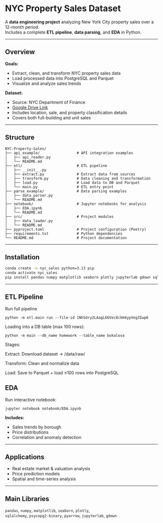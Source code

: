 # NYC Property Sales Dataset

A **data engineering project** analyzing New York City property sales over a 12-month period.  
Includes a complete **ETL pipeline**, **data parsing**, and **EDA** in Python.

---

## Overview

**Goals:**
- Extract, clean, and transform NYC property sales data  
- Load processed data into PostgreSQL and Parquet  
- Visualize and analyze sales trends  

**Dataset:**
- Source: NYC Department of Finance  
- [Google Drive Link](https://drive.google.com/drive/folders/1NhSdry2LAagL66Vec8ckH4ypVeg3Iwp6?usp=sharing)  
- Includes location, sale, and property classification details  
- Covers both full-building and unit sales  

---

## Structure

```
NYC-Property-Sales/
├── api_example/                 # API integration examples
│   ├── api_reader.py
│   └── README.md
├── etl/                         # ETL pipeline
│   ├── __init__.py
│   ├── extract.py               # Extract data from sources
│   ├── transform.py             # Data cleaning and transformation
│   ├── load.py                  # Load data to DB and Parquet
│   └── main.py                  # ETL entry point
├── parse_example/               # Data parsing examples
│   ├── data_parser.py
│   └── README.md
├── notebook/                    # Jupyter notebooks for analysis
│   ├── EDA.ipynb
│   └── README.md
├── src/                         # Project modules
│   ├── data_loader.py
│   └── README.md
├── pyproject.toml               # Project configuration (Poetry)
├── requirements.txt             # Python dependencies
└── README.md                    # Project documentation
```

---

## Installation

```bash
conda create -n nyc_sales python=3.13 pip
conda activate nyc_sales
pip install pandas numpy matplotlib seaborn plotly jupyterlab gdown sqlalchemy psycopg2-binary pyarrow
```

---

## ETL Pipeline
Run full pipeline
```
python -m etl.main run --file-id 1NhSdry2LAagL66Vec8ckH4ypVeg3Iwp6
```

Loading into a DB table (max 100 rows):
```
python -m main --db_name homework --table_name bukalova
```

Stages:

Extract: Download dataset → /data/raw/

Transform: Clean and normalize data

Load: Save to Parquet + load ≤100 rows into PostgreSQL

## EDA

Run interactive notebook:
```
jupyter notebook notebook/EDA.ipynb
```

**Includes:**
- Sales trends by borough
- Price distributions
- Correlation and anomaly detection

---

## Applications
- Real estate market & valuation analysis
- Price prediction models
- Spatial and time-series analysis

---

## Main Libraries
`pandas`, `numpy`, `matplotlib`, `seaborn`, `plotly`,  
`sqlalchemy`, `psycopg2-binary`, `pyarrow`, `jupyterlab`, `gdown`

